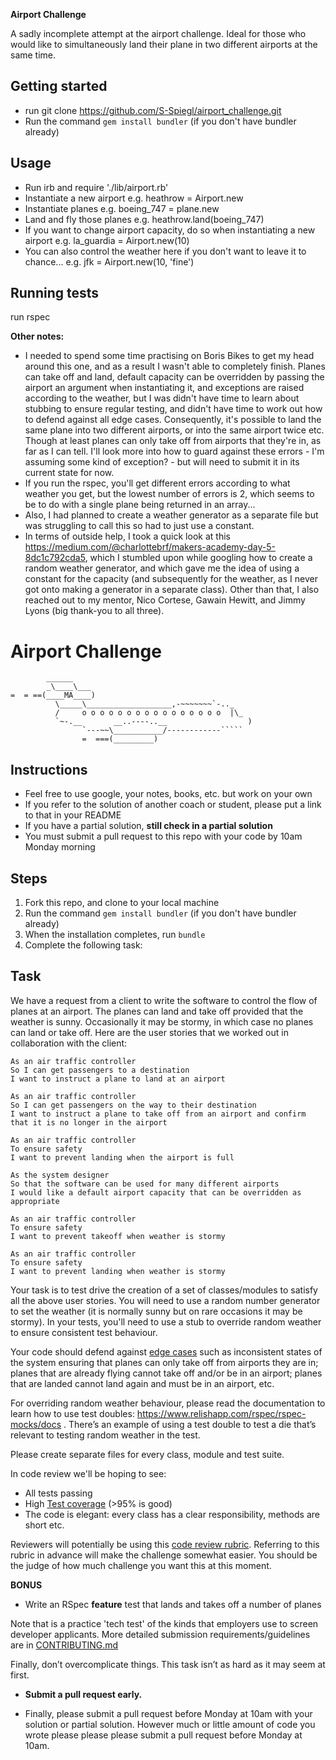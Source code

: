 **Airport Challenge**

A sadly incomplete attempt at the airport challenge. Ideal for those who would like to simultaneously land their plane in two different airports at the same time.

## Getting started

- run git clone https://github.com/S-Spiegl/airport_challenge.git
- Run the command `gem install bundler` (if you don't have bundler already)

## Usage

- Run irb and require './lib/airport.rb'
- Instantiate a new airport e.g. heathrow = Airport.new
- Instantiate planes e.g. boeing_747 = plane.new
- Land and fly those planes e.g. heathrow.land(boeing_747)
- If you want to change airport capacity, do so when instantiating a new airport e.g. la_guardia = Airport.new(10)
- You can also control the weather here if you don't want to leave it to chance... e.g. jfk = Airport.new(10, 'fine')

## Running tests

run rspec

**Other notes:**

- I needed to spend some time practising on Boris Bikes to get my head around this one, and as a result I wasn't able to completely finish. Planes can take off and land, default capacity can be overridden by passing the airport an argument when instantiating it, and exceptions are raised according to the weather, but I was didn't have time to learn about stubbing to ensure regular testing, and didn't have time to work out how to defend against all edge cases. Consequently, it's possible to land the same plane into two different airports, or into the same airport twice etc. Though at least planes can only take off from airports that they're in, as far as I can tell. I'll look more into how to guard against these errors - I'm assuming some kind of exception? - but will need to submit it in its current state for now. 
- If you run the rspec, you'll get different errors according to what weather you get, but the lowest number of errors is 2, which seems to be to do with a single plane being returned in an array...
- Also, I had planned to create a weather generator as a separate file but was struggling to call this so had to just use a constant.
- In terms of outside help, I took a quick look at this https://medium.com/@charlottebrf/makers-academy-day-5-8dc1c792cda5, which I stumbled upon while googling how to create a random weather generator, and which gave me the idea of using a constant for the capacity (and subsequently for the weather, as I never got onto making a generator in a separate class). Other than that, I also reached out to my mentor, Nico Cortese, Gawain Hewitt, and Jimmy Lyons (big thank-you to all three).

Airport Challenge
=================

```
        ______
        _\____\___
=  = ==(____MA____)
          \_____\___________________,-~~~~~~~`-.._
          /     o o o o o o o o o o o o o o o o  |\_
          `~-.__       __..----..__                  )
                `---~~\___________/------------`````
                =  ===(_________)

```

Instructions
---------

* Feel free to use google, your notes, books, etc. but work on your own
* If you refer to the solution of another coach or student, please put a link to that in your README
* If you have a partial solution, **still check in a partial solution**
* You must submit a pull request to this repo with your code by 10am Monday morning

Steps
-------

1. Fork this repo, and clone to your local machine
2. Run the command `gem install bundler` (if you don't have bundler already)
3. When the installation completes, run `bundle`
4. Complete the following task:

Task
-----

We have a request from a client to write the software to control the flow of planes at an airport. The planes can land and take off provided that the weather is sunny. Occasionally it may be stormy, in which case no planes can land or take off.  Here are the user stories that we worked out in collaboration with the client:

```
As an air traffic controller
So I can get passengers to a destination
I want to instruct a plane to land at an airport

As an air traffic controller
So I can get passengers on the way to their destination
I want to instruct a plane to take off from an airport and confirm that it is no longer in the airport

As an air traffic controller
To ensure safety
I want to prevent landing when the airport is full

As the system designer
So that the software can be used for many different airports
I would like a default airport capacity that can be overridden as appropriate

As an air traffic controller
To ensure safety
I want to prevent takeoff when weather is stormy

As an air traffic controller
To ensure safety
I want to prevent landing when weather is stormy
```

Your task is to test drive the creation of a set of classes/modules to satisfy all the above user stories. You will need to use a random number generator to set the weather (it is normally sunny but on rare occasions it may be stormy). In your tests, you'll need to use a stub to override random weather to ensure consistent test behaviour.

Your code should defend against [edge cases](http://programmers.stackexchange.com/questions/125587/what-are-the-difference-between-an-edge-case-a-corner-case-a-base-case-and-a-b) such as inconsistent states of the system ensuring that planes can only take off from airports they are in; planes that are already flying cannot take off and/or be in an airport; planes that are landed cannot land again and must be in an airport, etc.

For overriding random weather behaviour, please read the documentation to learn how to use test doubles: https://www.relishapp.com/rspec/rspec-mocks/docs . There’s an example of using a test double to test a die that’s relevant to testing random weather in the test.

Please create separate files for every class, module and test suite.

In code review we'll be hoping to see:

* All tests passing
* High [Test coverage](https://github.com/makersacademy/course/blob/main/pills/test_coverage.md) (>95% is good)
* The code is elegant: every class has a clear responsibility, methods are short etc.

Reviewers will potentially be using this [code review rubric](docs/review.md).  Referring to this rubric in advance will make the challenge somewhat easier.  You should be the judge of how much challenge you want this at this moment.

**BONUS**

* Write an RSpec **feature** test that lands and takes off a number of planes

Note that is a practice 'tech test' of the kinds that employers use to screen developer applicants.  More detailed submission requirements/guidelines are in [CONTRIBUTING.md](CONTRIBUTING.md)

Finally, don’t overcomplicate things. This task isn’t as hard as it may seem at first.

* **Submit a pull request early.**

* Finally, please submit a pull request before Monday at 10am with your solution or partial solution.  However much or little amount of code you wrote please please please submit a pull request before Monday at 10am.
